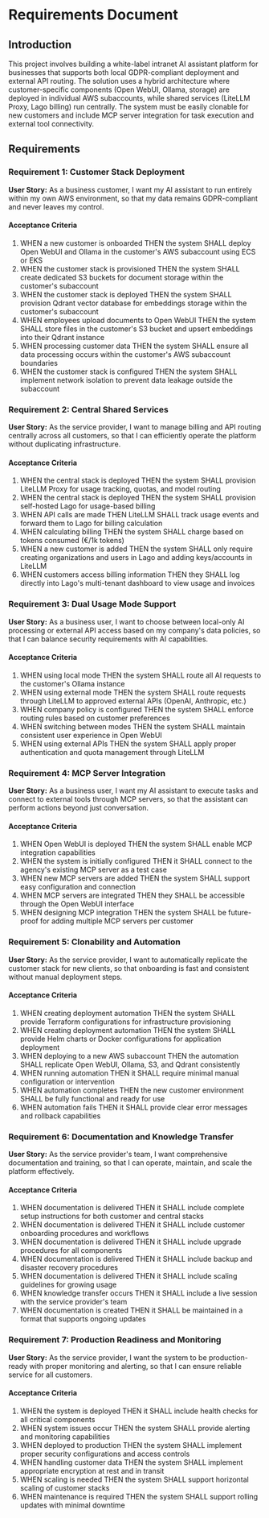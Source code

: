 # Requirements Document

## Introduction

This project involves building a white-label intranet AI assistant platform for businesses that supports both local GDPR-compliant deployment and external API routing. The solution uses a hybrid architecture where customer-specific components (Open WebUI, Ollama, storage) are deployed in individual AWS subaccounts, while shared services (LiteLLM Proxy, Lago billing) run centrally. The system must be easily clonable for new customers and include MCP server integration for task execution and external tool connectivity.

## Requirements

### Requirement 1: Customer Stack Deployment

**User Story:** As a business customer, I want my AI assistant to run entirely within my own AWS environment, so that my data remains GDPR-compliant and never leaves my control.

#### Acceptance Criteria

1. WHEN a new customer is onboarded THEN the system SHALL deploy Open WebUI and Ollama in the customer's AWS subaccount using ECS or EKS
2. WHEN the customer stack is provisioned THEN the system SHALL create dedicated S3 buckets for document storage within the customer's subaccount
3. WHEN the customer stack is deployed THEN the system SHALL provision Qdrant vector database for embeddings storage within the customer's subaccount
4. WHEN employees upload documents to Open WebUI THEN the system SHALL store files in the customer's S3 bucket and upsert embeddings into their Qdrant instance
5. WHEN processing customer data THEN the system SHALL ensure all data processing occurs within the customer's AWS subaccount boundaries
6. WHEN the customer stack is configured THEN the system SHALL implement network isolation to prevent data leakage outside the subaccount

### Requirement 2: Central Shared Services

**User Story:** As the service provider, I want to manage billing and API routing centrally across all customers, so that I can efficiently operate the platform without duplicating infrastructure.

#### Acceptance Criteria

1. WHEN the central stack is deployed THEN the system SHALL provision LiteLLM Proxy for usage tracking, quotas, and model routing
2. WHEN the central stack is deployed THEN the system SHALL provision self-hosted Lago for usage-based billing
3. WHEN API calls are made THEN LiteLLM SHALL track usage events and forward them to Lago for billing calculation
4. WHEN calculating billing THEN the system SHALL charge based on tokens consumed (€/1k tokens)
5. WHEN a new customer is added THEN the system SHALL only require creating organizations and users in Lago and adding keys/accounts in LiteLLM
6. WHEN customers access billing information THEN they SHALL log directly into Lago's multi-tenant dashboard to view usage and invoices

### Requirement 3: Dual Usage Mode Support

**User Story:** As a business user, I want to choose between local-only AI processing or external API access based on my company's data policies, so that I can balance security requirements with AI capabilities.

#### Acceptance Criteria

1. WHEN using local mode THEN the system SHALL route all AI requests to the customer's Ollama instance
2. WHEN using external mode THEN the system SHALL route requests through LiteLLM to approved external APIs (OpenAI, Anthropic, etc.)
3. WHEN company policy is configured THEN the system SHALL enforce routing rules based on customer preferences
4. WHEN switching between modes THEN the system SHALL maintain consistent user experience in Open WebUI
5. WHEN using external APIs THEN the system SHALL apply proper authentication and quota management through LiteLLM

### Requirement 4: MCP Server Integration

**User Story:** As a business user, I want my AI assistant to execute tasks and connect to external tools through MCP servers, so that the assistant can perform actions beyond just conversation.

#### Acceptance Criteria

1. WHEN Open WebUI is deployed THEN the system SHALL enable MCP integration capabilities
2. WHEN the system is initially configured THEN it SHALL connect to the agency's existing MCP server as a test case
3. WHEN new MCP servers are added THEN the system SHALL support easy configuration and connection
4. WHEN MCP servers are integrated THEN they SHALL be accessible through the Open WebUI interface
5. WHEN designing MCP integration THEN the system SHALL be future-proof for adding multiple MCP servers per customer

### Requirement 5: Clonability and Automation

**User Story:** As the service provider, I want to automatically replicate the customer stack for new clients, so that onboarding is fast and consistent without manual deployment steps.

#### Acceptance Criteria

1. WHEN creating deployment automation THEN the system SHALL provide Terraform configurations for infrastructure provisioning
2. WHEN creating deployment automation THEN the system SHALL provide Helm charts or Docker configurations for application deployment
3. WHEN deploying to a new AWS subaccount THEN the automation SHALL replicate Open WebUI, Ollama, S3, and Qdrant consistently
4. WHEN running automation THEN it SHALL require minimal manual configuration or intervention
5. WHEN automation completes THEN the new customer environment SHALL be fully functional and ready for use
6. WHEN automation fails THEN it SHALL provide clear error messages and rollback capabilities

### Requirement 6: Documentation and Knowledge Transfer

**User Story:** As the service provider's team, I want comprehensive documentation and training, so that I can operate, maintain, and scale the platform effectively.

#### Acceptance Criteria

1. WHEN documentation is delivered THEN it SHALL include complete setup instructions for both customer and central stacks
2. WHEN documentation is delivered THEN it SHALL include customer onboarding procedures and workflows
3. WHEN documentation is delivered THEN it SHALL include upgrade procedures for all components
4. WHEN documentation is delivered THEN it SHALL include backup and disaster recovery procedures
5. WHEN documentation is delivered THEN it SHALL include scaling guidelines for growing usage
6. WHEN knowledge transfer occurs THEN it SHALL include a live session with the service provider's team
7. WHEN documentation is created THEN it SHALL be maintained in a format that supports ongoing updates

### Requirement 7: Production Readiness and Monitoring

**User Story:** As the service provider, I want the system to be production-ready with proper monitoring and alerting, so that I can ensure reliable service for all customers.

#### Acceptance Criteria

1. WHEN the system is deployed THEN it SHALL include health checks for all critical components
2. WHEN system issues occur THEN the system SHALL provide alerting and monitoring capabilities
3. WHEN deployed to production THEN the system SHALL implement proper security configurations and access controls
4. WHEN handling customer data THEN the system SHALL implement appropriate encryption at rest and in transit
5. WHEN scaling is needed THEN the system SHALL support horizontal scaling of customer stacks
6. WHEN maintenance is required THEN the system SHALL support rolling updates with minimal downtime
